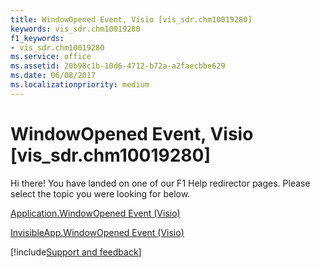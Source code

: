 ```yaml
---
title: WindowOpened Event, Visio [vis_sdr.chm10019280]
keywords: vis_sdr.chm10019280
f1_keywords:
- vis_sdr.chm10019280
ms.service: office
ms.assetid: 20b98c1b-10d6-4712-b72a-a2faecbbe629
ms.date: 06/08/2017
ms.localizationpriority: medium
---
```



# WindowOpened Event, Visio [vis_sdr.chm10019280]

Hi there! You have landed on one of our F1 Help redirector pages. Please select the topic you were looking for below.

[Application.WindowOpened Event (Visio)](https://msdn.microsoft.com/library/a75a50b5-9784-e191-991a-ca9b41994ff9%28Office.15%29.aspx)

[InvisibleApp.WindowOpened Event (Visio)](https://msdn.microsoft.com/library/90fef7c3-17a1-5e96-112a-de01d4e24fc4%28Office.15%29.aspx)

[!include[Support and feedback](~/includes/feedback-boilerplate.md)]
